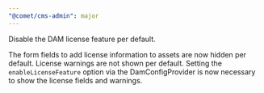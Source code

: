```yaml
---
"@comet/cms-admin": major
---
```


Disable the DAM license feature per default.

The form fields to add license information to assets are now hidden per default. License warnings are not shown per default. 
Setting the `enableLicenseFeature` option via the DamConfigProvider is now necessary to show the license fields and warnings.
